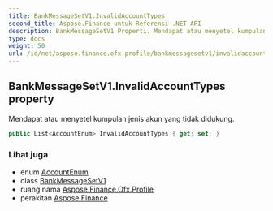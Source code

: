```yaml
---
title: BankMessageSetV1.InvalidAccountTypes
second_title: Aspose.Finance untuk Referensi .NET API
description: BankMessageSetV1 Properti. Mendapat atau menyetel kumpulan jenis akun yang tidak didukung.
type: docs
weight: 50
url: /id/net/aspose.finance.ofx.profile/bankmessagesetv1/invalidaccounttypes/
---
```

## BankMessageSetV1.InvalidAccountTypes property

Mendapat atau menyetel kumpulan jenis akun yang tidak didukung.

```csharp
public List<AccountEnum> InvalidAccountTypes { get; set; }
```

### Lihat juga

* enum [AccountEnum](../../../aspose.finance.ofx/accountenum/)
* class [BankMessageSetV1](../)
* ruang nama [Aspose.Finance.Ofx.Profile](../../bankmessagesetv1/)
* perakitan [Aspose.Finance](../../../)


